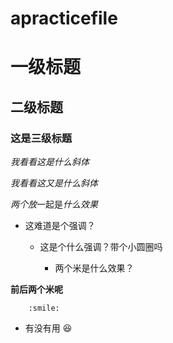 # apracticefile
# 一级标题


## 二级标题


### 这是三级标题

*我看看这是什么斜体*

_我看看这又是什么斜体_

*两个放*一起是*什么效果*

* 这难道是个强调？

  * 这是个什么强调？带个小圆圈吗
 
    * 两个米是什么效果？

 **前后两个米呢**

        :smile:

* 有没有用 :satisfied:
